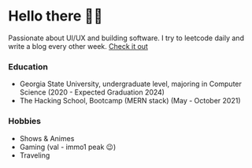 # Hello there 🙋‍♂️

Passionate about UI/UX and building software. I try to leetcode daily and write a blog every other week. [Check it out](https://isatvik.com/)

### Education ###

-  Georgia State University, undergraduate level, majoring in Computer Science <wbr>(2020 - Expected Graduation 2024)<wbr>
-  The Hacking School, Bootcamp (MERN stack) <wbr>(May - October 2021)<wbr>
 
### Hobbies ###

- Shows & Animes
- Gaming (val - immo1 peak 😉) 
- Traveling 
